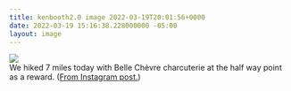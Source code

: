 ```yaml
---
title: kenbooth2.0 image 2022-03-19T20:01:56+0000
date: 2022-03-19 15:16:38.228000000 -05:00
layout: image
---
```


<img src="https://dl.dropboxusercontent.com/s/taysvho7laqb7m3/275977857_7380980651942630_1328757592352824165_n?dl=0"><br>
We hiked 7 miles today with Belle Chèvre charcuterie at the half way point as a reward. (<a href="https://www.instagram.com/p/CbTE8wBPZnM/">From Instagram post.</a>)